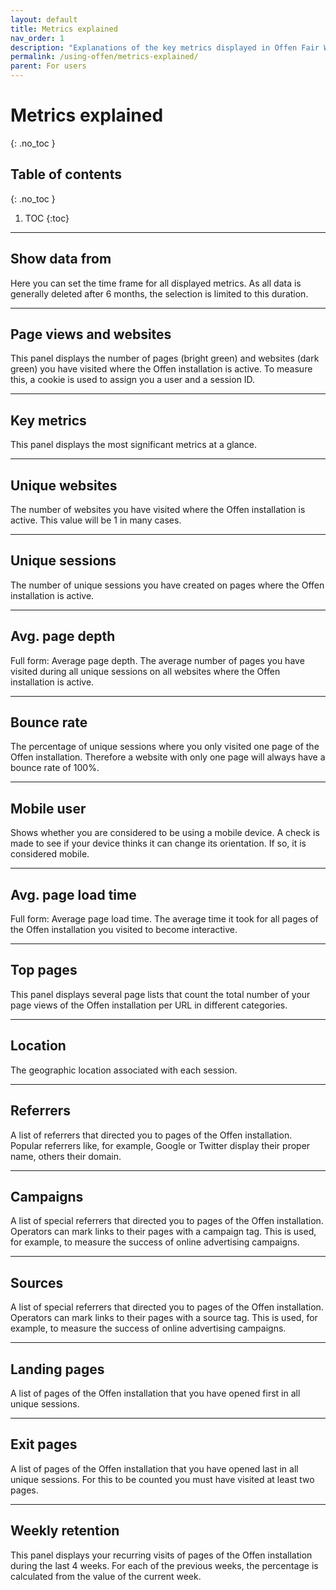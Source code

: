 ```yaml
---
layout: default
title: Metrics explained
nav_order: 1
description: "Explanations of the key metrics displayed in Offen Fair Web Analytics."
permalink: /using-offen/metrics-explained/
parent: For users
---
```


<!--
Copyright 2020-2021 - Offen Authors <hioffen@posteo.de>
SPDX-License-Identifier: Apache-2.0
-->

# Metrics explained
{: .no_toc }

## Table of contents
{: .no_toc }

1. TOC
{:toc}

---

## Show data from

Here you can set the time frame for all displayed metrics. As all data is generally deleted after 6 months, the selection is limited to this duration.

---

## Page views and websites

This panel displays the number of pages (bright green) and websites (dark green) you have visited where the Offen installation is active. To measure this, a cookie is used to assign you a user and a session ID.

---

## Key metrics

This panel displays the most significant metrics at a glance.

---

## Unique websites

The number of websites you have visited where the Offen installation is active. This value will be 1 in many cases.

---

## Unique sessions

The number of unique sessions you have created on pages where the Offen installation is active.

---

## Avg. page depth

Full form: Average page depth. The average number of pages you have visited during all unique sessions on all websites where the Offen installation is active.

---

## Bounce rate

The percentage of unique sessions where you only visited one page of the Offen installation. Therefore a website with only one page will always have a bounce rate of 100%.

---

## Mobile user

Shows whether you are considered to be using a mobile device. A check is made to see if your device thinks it can change its orientation. If so, it is considered mobile.

---

## Avg. page load time

Full form: Average page load time. The average time it took for all pages of the Offen installation you visited to become interactive.

---

## Top pages

This panel displays several page lists that count the total number of your page views of the Offen installation per URL in different categories.

---

## Location
The geographic location associated with each session.

---

## Referrers

A list of referrers that directed you to pages of the Offen installation. Popular referrers like, for example, Google or Twitter display their proper name, others their domain.

---

## Campaigns

A list of special referrers that directed you to pages of the Offen installation. Operators can mark links to their pages with a campaign tag. This is used, for example, to measure the success of online advertising campaigns.

---

## Sources

A list of special referrers that directed you to pages of the Offen installation. Operators can mark links to their pages with a source tag. This is used, for example, to measure the success of online advertising campaigns.

---

## Landing pages

A list of pages of the Offen installation that you have opened first in all unique sessions.

---

## Exit pages

A list of pages of the Offen installation that you have opened last in all unique sessions. For this to be counted you must have visited at least two pages.

---

## Weekly retention

This panel displays your recurring visits of pages of the Offen installation during the last 4 weeks. For each of the previous weeks, the percentage is calculated from the value of the current week.
